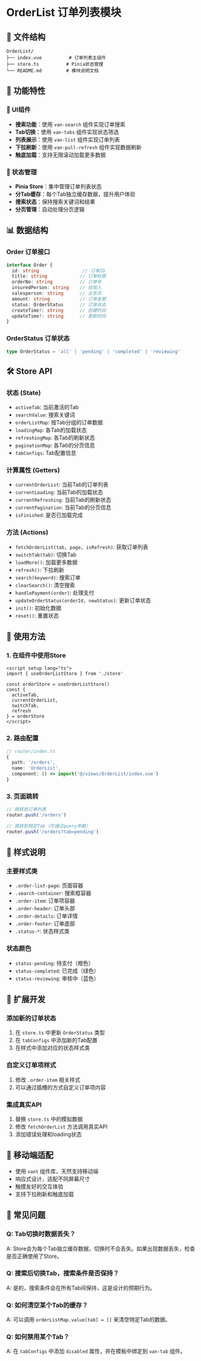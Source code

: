# OrderList 订单列表模块

## 📁 文件结构

```
OrderList/
├── index.vue          # 订单列表主组件
├── store.ts          # Pinia状态管理
└── README.md         # 模块说明文档
```

## 🎯 功能特性

### 📱 UI组件
- **搜索功能**：使用 `van-search` 组件实现订单搜索
- **Tab切换**：使用 `van-tabs` 组件实现状态筛选
- **列表展示**：使用 `van-list` 组件实现订单列表
- **下拉刷新**：使用 `van-pull-refresh` 组件实现数据刷新
- **触底加载**：支持无限滚动加载更多数据

### 🔄 状态管理
- **Pinia Store**：集中管理订单列表状态
- **分Tab缓存**：每个Tab独立缓存数据，提升用户体验
- **搜索状态**：保持搜索关键词和结果
- **分页管理**：自动处理分页逻辑

## 📊 数据结构

### Order 订单接口
```typescript
interface Order {
  id: string                // 订单ID
  title: string            // 订单标题
  orderNo: string          // 订单号
  insuredPerson: string    // 投保人
  salesperson: string      // 业务员
  amount: string           // 订单金额
  status: OrderStatus      // 订单状态
  createTime?: string      // 创建时间
  updateTime?: string      // 更新时间
}
```

### OrderStatus 订单状态
```typescript
type OrderStatus = 'all' | 'pending' | 'completed' | 'reviewing'
```

## 🛠️ Store API

### 状态 (State)
- `activeTab`: 当前激活的Tab
- `searchValue`: 搜索关键词
- `orderListMap`: 按Tab分组的订单数据
- `loadingMap`: 各Tab的加载状态
- `refreshingMap`: 各Tab的刷新状态
- `paginationMap`: 各Tab的分页信息
- `tabConfigs`: Tab配置信息

### 计算属性 (Getters)
- `currentOrderList`: 当前Tab的订单列表
- `currentLoading`: 当前Tab的加载状态
- `currentRefreshing`: 当前Tab的刷新状态
- `currentPagination`: 当前Tab的分页信息
- `isFinished`: 是否已加载完成

### 方法 (Actions)
- `fetchOrderList(tab, page, isRefresh)`: 获取订单列表
- `switchTab(tab)`: 切换Tab
- `loadMore()`: 加载更多数据
- `refresh()`: 下拉刷新
- `search(keyword)`: 搜索订单
- `clearSearch()`: 清空搜索
- `handlePayment(order)`: 处理支付
- `updateOrderStatus(orderId, newStatus)`: 更新订单状态
- `init()`: 初始化数据
- `reset()`: 重置状态

## 🚀 使用方法

### 1. 在组件中使用Store
```vue
<script setup lang="ts">
import { useOrderListStore } from './store'

const orderStore = useOrderListStore()
const { 
  activeTab, 
  currentOrderList, 
  switchTab, 
  refresh 
} = orderStore
</script>
```

### 2. 路由配置
```typescript
// router/index.ts
{
  path: '/orders',
  name: 'OrderList',
  component: () => import('@/views/OrderList/index.vue')
}
```

### 3. 页面跳转
```typescript
// 跳转到订单列表
router.push('/orders')

// 跳转到特定Tab（可通过query参数）
router.push('/orders?tab=pending')
```

## 🎨 样式说明

### 主要样式类
- `.order-list-page`: 页面容器
- `.search-container`: 搜索框容器
- `.order-item`: 订单项容器
- `.order-header`: 订单头部
- `.order-details`: 订单详情
- `.order-footer`: 订单底部
- `.status-*`: 状态样式类

### 状态颜色
- `status-pending`: 待支付（橙色）
- `status-completed`: 已完成（绿色）
- `status-reviewing`: 审核中（蓝色）

## 🔧 扩展开发

### 添加新的订单状态
1. 在 `store.ts` 中更新 `OrderStatus` 类型
2. 在 `tabConfigs` 中添加新的Tab配置
3. 在样式中添加对应的状态样式类

### 自定义订单项样式
1. 修改 `.order-item` 相关样式
2. 可以通过插槽的方式自定义订单项内容

### 集成真实API
1. 替换 `store.ts` 中的模拟数据
2. 修改 `fetchOrderList` 方法调用真实API
3. 添加错误处理和loading状态

## 📱 移动端适配

- 使用 `vant` 组件库，天然支持移动端
- 响应式设计，适配不同屏幕尺寸
- 触摸友好的交互体验
- 支持下拉刷新和触底加载

## 🐛 常见问题

### Q: Tab切换时数据丢失？
A: Store会为每个Tab独立缓存数据，切换时不会丢失。如果出现数据丢失，检查是否正确使用了Store。

### Q: 搜索后切换Tab，搜索条件是否保持？
A: 是的，搜索条件会在所有Tab间保持，这是设计的预期行为。

### Q: 如何清空某个Tab的缓存？
A: 可以调用 `orderListMap.value[tab] = []` 来清空特定Tab的数据。

### Q: 如何禁用某个Tab？
A: 在 `tabConfigs` 中添加 `disabled` 属性，并在模板中绑定到 `van-tab` 组件。